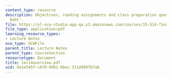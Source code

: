 ```yaml
---
content_type: resource
description: Objectives, reading assignments and class preparation questions on 'Long-Term
  Debt'.
file: https://ol-ocw-studio-app-qa.s3.amazonaws.com/courses/15-514-financial-and-managerial-accounting-summer-2003/8a1e545fc87009018bec311dd897b7a8_lec14overview.pdf
file_type: application/pdf
learning_resource_types:
- Lecture Notes
ocw_type: OCWFile
parent_title: Lecture Notes
parent_type: CourseSection
resourcetype: Document
title: lec14overview.pdf
uid: 8a1e545f-c870-0901-8bec-311dd897b7a8
---
```

